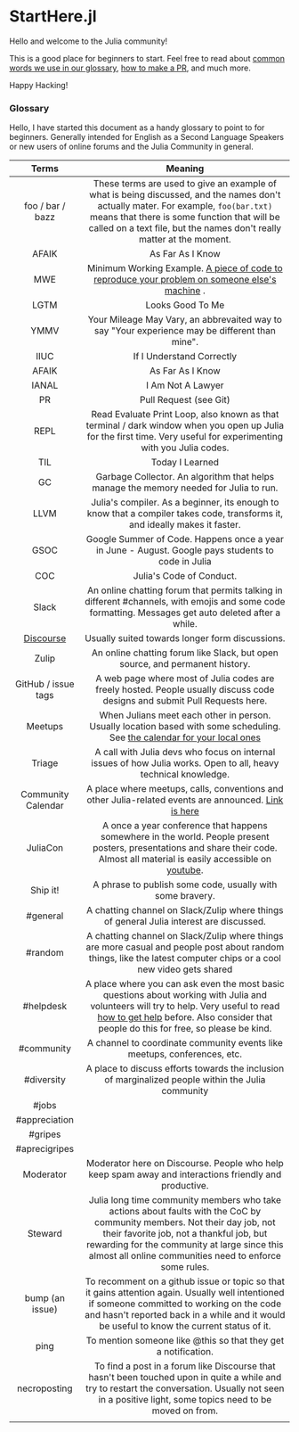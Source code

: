 # StartHere.jl

Hello and welcome to the Julia community!

This is a good place for beginners to start. Feel free to read about [common words we use in our glossary](), [how to make a PR](), and much more. 

Happy Hacking!

### Glossary

Hello, I have started this document as a handy glossary to point to for beginners. Generally intended for English as a Second Language Speakers or new users of online forums and the Julia Community in general.


|        Terms        |    Meaning   |
|:-------------------:|:------------------------------------------------------:|
| foo / bar / bazz    | These terms are used to give an example of what is being discussed, and the names don't actually mater. For example, `foo(bar.txt)` means that there is some function that will be called on a text file, but the names don't really matter at the moment. |
| AFAIK               |  As Far As I Know |
| MWE                 | Minimum Working Example. [A piece of code to reproduce your problem on someone else's machine](https://discourse.julialang.org/t/psa-make-it-easier-to-help-you/) .|
| LGTM                | Looks Good To Me |
| YMMV                | Your Mileage May Vary, an abbrevaited way to say "Your experience may be different than mine". |
| IIUC                | If I Understand Correctly |
| AFAIK               | As Far As I Know |
| IANAL               | I Am Not A Lawyer  |
| PR                  | Pull Request (see Git) |
| REPL | Read Evaluate Print Loop, also known as that terminal / dark window when you open up Julia for the first time. Very useful for experimenting with you Julia codes. |
| TIL                 | Today I Learned |
| GC                  | Garbage Collector. An algorithm that helps manage the memory needed for Julia to run. |
| LLVM                | Julia's compiler. As a beginner, its enough to know that a compiler takes code, transforms it, and ideally makes it faster. |
| GSOC                | Google Summer of Code. Happens once a year in June - August. Google pays students to code in Julia |
| COC                 | Julia's Code of Conduct. |
| Slack               | An online chatting forum that permits talking in different #channels, with emojis and some code formatting. Messages get auto deleted after a while. |
| [Discourse](https;//discourse.julialang.org)           | Usually suited towards longer form discussions. |
| Zulip               | An online chatting forum like Slack, but open source, and permanent history. |
| GitHub / issue tags | A web page where most of Julia codes are freely hosted. People usually discuss code designs and submit Pull Requests here. |
| Meetups             | When Julians meet each other in person. Usually location based with some scheduling. See [the calendar for your local ones]() |
| Triage              | A call with Julia devs who focus on internal issues of how Julia works. Open to all, heavy technical knowledge. |
| Community Calendar     |         A place where meetups, calls, conventions and other Julia-related events are announced. [Link is here](https://julialang.org/community/#events) |
| JuliaCon            | A once a year conference that happens somewhere in the world. People present posters, presentations and share their code. Almost all material is easily accessible on [youtube](https://www.youtube.com/watch?v=rAxzR7lMGDM&t=3s). |
| Ship it!            |           A phrase to publish some code, usually with some bravery. |
| #general            |             A chatting channel on Slack/Zulip where things of general Julia interest are discussed.|
| #random             |         A chatting channel on Slack/Zulip where things are more casual and people post about random things, like the latest computer chips or a cool new video gets shared |
| #helpdesk           | A place where you can ask even the most basic questions about working with Julia and volunteers will try to help. Very useful to read [how to get help](https://discourse.julialang.org/t/psa-make-it-easier-to-help-you/) before. Also consider that people do this for free, so please be kind. |
| #community          |              A channel to coordinate community events like meetups, conferences, etc. |
| #diversity          |                  A place to discuss efforts towards the inclusion of marginalized people within the Julia community |
|#jobs ||
| #appreciation ||
| #gripes ||
| #aprecigripes ||
| Moderator           |                          Moderator here on Discourse. People who help keep spam away and interactions friendly and productive. |
| Steward             |                 Julia long time community members who take actions about faults with the CoC by community members. Not their day job, not their favorite job, not a thankful job, but rewarding for the community at large since this almost all online communities need to enforce some rules. |
| bump (an issue)                |              To recomment on a github issue or topic so that it gains attention again. Usually well intentioned if someone committed to working on the code and hasn't reported back in a while and it would be useful to know the current status of it. |
| ping                |                      To mention someone like @this so that they get a notification. |
| necroposting        |          To find a post in a forum like Discourse that hasn't been touched upon in quite a while and try to restart the conversation. Usually not seen in a positive light, some topics need to be moved on from. |
|||

